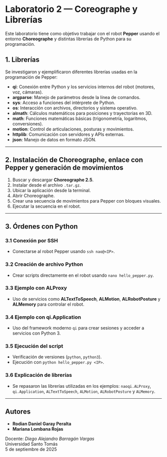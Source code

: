 # Laboratorio 2 — Coreographe y Librerías

Este laboratorio tiene como objetivo trabajar con el robot **Pepper** usando el entorno **Choreographe** y distintas librerías de Python para su programación.

## 1. Librerías

Se investigaron y ejemplificaron diferentes librerías usadas en la programación de Pepper:

- **qi**: Conexión entre Python y los servicios internos del robot (motores, voz, cámaras).
- **argparse**: Manejo de parámetros desde la línea de comandos.
- **sys**: Acceso a funciones del intérprete de Python.
- **os**: Interacción con archivos, directorios y sistema operativo.
- **almath**: Cálculos matemáticos para posiciones y trayectorias en 3D.
- **math**: Funciones matemáticas básicas (trigonometría, logaritmos, conversiones).
- **motion**: Control de articulaciones, posturas y movimientos.
- **httplib**: Comunicación con servidores y APIs externas.
- **json**: Manejo de datos en formato JSON.

---

## 2. Instalación de Choreographe, enlace con Pepper y generación de movimientos

1. Buscar y descargar **Choreographe 2.5**.  
2. Instalar desde el archivo `.tar.gz`.  
3. Ubicar la aplicación desde la terminal.  
4. Abrir Choreographe.  
5. Crear una secuencia de movimientos para Pepper con bloques visuales.  
6. Ejecutar la secuencia en el robot.  

---

## 3. Órdenes con Python

### 3.1 Conexión por SSH
- Conectarse al robot Pepper usando `ssh nao@<IP>`.

### 3.2 Creación de archivo Python
- Crear scripts directamente en el robot usando `nano hello_pepper.py`.

### 3.3 Ejemplo con **ALProxy**
- Uso de servicios como **ALTextToSpeech**, **ALMotion**, **ALRobotPosture** y **ALMemory** para controlar el robot.

### 3.4 Ejemplo con **qi.Application**
- Uso del framework moderno `qi` para crear sesiones y acceder a servicios con Python 3.

### 3.5 Ejecución del script
- Verificación de versiones (`python`, `python3`).  
- Ejecución con `python hello_pepper.py <IP>`.

### 3.6 Explicación de librerías
- Se repasaron las librerías utilizadas en los ejemplos: `naoqi.ALProxy`, `qi.Application`, `ALTextToSpeech`, `ALMotion`, `ALRobotPosture` y `ALMemory`.

---

## Autores
- **Rodian Daniel Garay Peralta**  
- **Mariana Lombana Rojas**

Docente: *Diego Alejandro Barragán Vargas*  
Universidad Santo Tomás  
5 de septiembre de 2025
